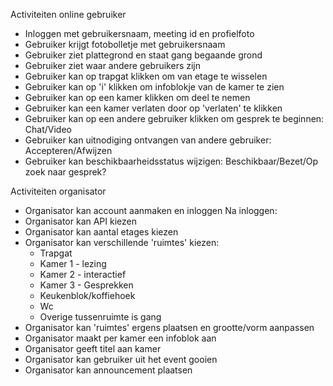 Activiteiten online gebruiker
- Inloggen met gebruikersnaam, meeting id en profielfoto
- Gebruiker krijgt fotobolletje met gebruikersnaam
- Gebruiker ziet plattegrond en staat gang begaande grond
- Gebruiker ziet waar andere gebruikers zijn
- Gebruiker kan op trapgat klikken om van etage te wisselen
- Gebruiker kan op 'i' klikken om infoblokje van de kamer te zien
- Gebruiker kan op een kamer klikken om deel te nemen
- Gebruiker kan een kamer verlaten door op 'verlaten' te klikken
- Gebruiker kan op een andere gebruiker klikken om gesprek te beginnen: Chat/Video
- Gebruiker kan uitnodiging ontvangen van andere gebruiker: Accepteren/Afwijzen
- Gebruiker kan beschikbaarheidsstatus wijzigen: Beschikbaar/Bezet/Op zoek naar gesprek?

Activiteiten organisator
- Organisator kan account aanmaken en inloggen
  Na inloggen:
- Organisator kan API kiezen
- Organisator kan aantal etages kiezen
- Organisator kan verschillende 'ruimtes' kiezen:
    * Trapgat
    * Kamer 1 - lezing
    * Kamer 2 - interactief
    * Kamer 3 - Gesprekken
    * Keukenblok/koffiehoek
    * Wc
    * Overige tussenruimte is gang
- Organisator kan 'ruimtes' ergens plaatsen en grootte/vorm aanpassen
- Organisator maakt per kamer een infoblok aan
- Organisator geeft titel aan kamer
- Organisator kan gebruiker uit het event gooien
- Organisator kan announcement plaatsen
